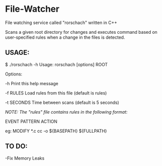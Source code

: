 # File-Watcher
File watching service called "rorschach" written in C++

Scans a given root directory for changes and executes command based on user-specified rules when a change in the files is detected.

## USAGE:

$ ./rorschach -h
Usage: rorschach [options] ROOT

Options:

-h          Print this help message

-f RULES    Load rules from this file (default is rules)

-t SECONDS  Time between scans (default is 5 seconds)



*NOTE: The "rules" file contains rules in the following format:*

EVENT	PATTERN    ACTION

eg: MODIFY    *.c    cc -o ${BASEPATH} ${FULLPATH}


## TO DO:
-Fix Memory Leaks
